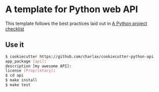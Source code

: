 # A template for Python web API

This template follows the best practices laid out in [A Python project checklist](https://www.dein.fr/2021-01-28-python-project-checklist.html)

## Use it

```bash
$ cookiecutter https://github.com/charlax/cookiecutter-python-api
app_package [api]:
description [my awesome API]:
license [Proprietary]:
$ cd api
$ make install
$ make test
```
